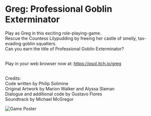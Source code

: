 # Greg: Professional Goblin Exterminator

Play as Greg in this exciting role-playing-game.<br />
Rescue the Countess Lilypudding by freeing her castle of smelly, tax-evading goblin squatters.<br />
Can you earn the title of Professional Goblin Exterminator?<br /><br />

Play in your web browser now at: https://psol.itch.io/greg<br /><br />


Credits:<br />
Code written by Philip Solimine<br />
Original Artwork by Marion Walker and Alyssa Slaman<br />
Dialogue and additional code by Gustavo Flores<br />
Soundtrack by Michael McGregor<br />

![Game Poster](https://img.itch.zone/aW1nLzI3NTE3MTUucG5n/original/HIpuKf.png)
